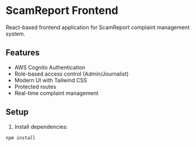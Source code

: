 # ScamReport Frontend

React-based frontend application for ScamReport complaint management system.

## Features

- AWS Cognito Authentication
- Role-based access control (Admin/Journalist)
- Modern UI with Tailwind CSS
- Protected routes
- Real-time complaint management

## Setup

1. Install dependencies:
```bash
npm install